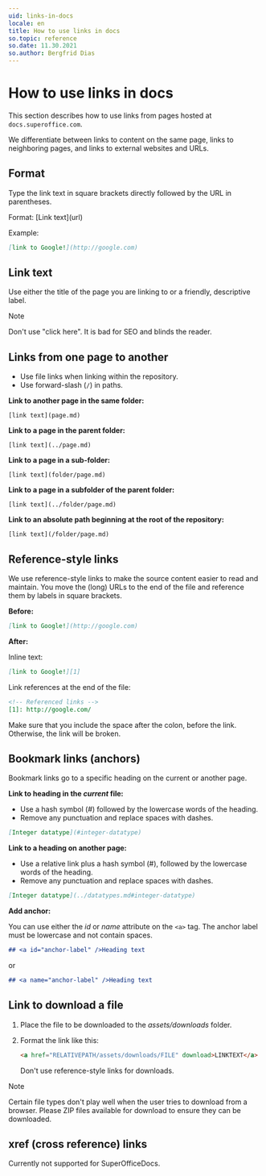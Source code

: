 ```yaml
---
uid: links-in-docs
locale: en
title: How to use links in docs
so.topic: reference
so.date: 11.30.2021
so.author: Bergfrid Dias
---
```


# How to use links in docs

This section describes how to use links from pages hosted at `docs.superoffice.com`.

We differentiate between links to content on the same page, links to neighboring pages, and links to external websites and URLs.

## Format

Type the link text in square brackets directly followed by the URL in parentheses.

Format: \[Link text\]\(url\)

Example:

```markdown
[link to Google!](http://google.com)
```

## Link text

Use either the title of the page you are linking to or a friendly, descriptive label.

> [!NOTE]
> Don't use "click here". It is bad for SEO and blinds the reader.

## Links from one page to another

* Use file links when linking within the repository.
* Use forward-slash (`/`) in paths.

**Link to another page in the same folder:**

`[link text](page.md)`

**Link to a page in the parent folder:**

`[link text](../page.md)`

**Link to a page in a sub-folder:**

`[link text](folder/page.md)`

**Link to a page in a subfolder of the parent folder:**

`[link text](../folder/page.md)`

**Link to an absolute path beginning at the root of the repository:**

`[link text](/folder/page.md)`

## Reference-style links

We use reference-style links to make the source content easier to read and maintain. You move the (long) URLs to the end of the file and reference them by labels in square brackets.

**Before:**

```markdown
[link to Google!](http://google.com)
```

**After:**

Inline text:

```markdown
[link to Google!][1]
```

Link references at the end of the file:

```markdown
<!-- Referenced links -->
[1]: http://google.com/
```

Make sure that you include the space after the colon, before the link. Otherwise, the link will be broken.

## Bookmark links (anchors)

Bookmark links go to a specific heading on the current or another page.

**Link to heading in the *current* file:**

* Use a hash symbol (#) followed by the lowercase words of the heading.
* Remove any punctuation and replace spaces with dashes.

```markdown
[Integer datatype](#integer-datatype)
```

**Link to a heading on another page:**

* Use a relative link plus a hash symbol (#), followed by the lowercase words of the heading.
* Remove any punctuation and replace spaces with dashes.

```markdown
[Integer datatype](../datatypes.md#integer-datatype)
```

**Add anchor:**

You can use either the *id* or *name* attribute on the `<a>` tag. The anchor label must be lowercase and not contain spaces.

```markdown
## <a id="anchor-label" />Heading text
```

or

```markdown
## <a name="anchor-label" />Heading text
```

## Link to download a file

1. Place the file to be downloaded to the *assets/downloads* folder.
2. Format the link like this:

    ```markdown
    <a href="RELATIVEPATH/assets/downloads/FILE" download>LINKTEXT</a>
    ```

    Don't use reference-style links for downloads.

> [!NOTE]
> Certain file types don't play well when the user tries to download from a browser. Please ZIP files available for download to ensure they can be downloaded.

## xref (cross reference) links

Currently not supported for SuperOfficeDocs.
